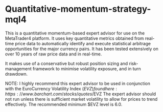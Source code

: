 # Quantitative-momentum-strategy-mql4
This is a quantitative momentum-based expert advisor for use on the MetaTrader4 platform. It uses key quantitative metrics obtained from real-time price data to automatically identify and execute statistical arbitrage opportunities for the major currency pairs. It has been tested extensively on over 10 years of raw price data and in real-time.

It makes use of a conservative but robust position sizing and risk-management framework to minimise volatility exposure, and in turn drawdown.

NOTE: I highly recommend this expert advisor to be used in conjunction with the EuroCurrency Volatility Index ($EVZ) found here: https://www.barchart.com/stocks/quotes/$EVZ 
The expert advisor should not run unless there is sufficient market volatility to allow for prices to trend effectively. The recommended minimum $EVZ level is 6.0.
